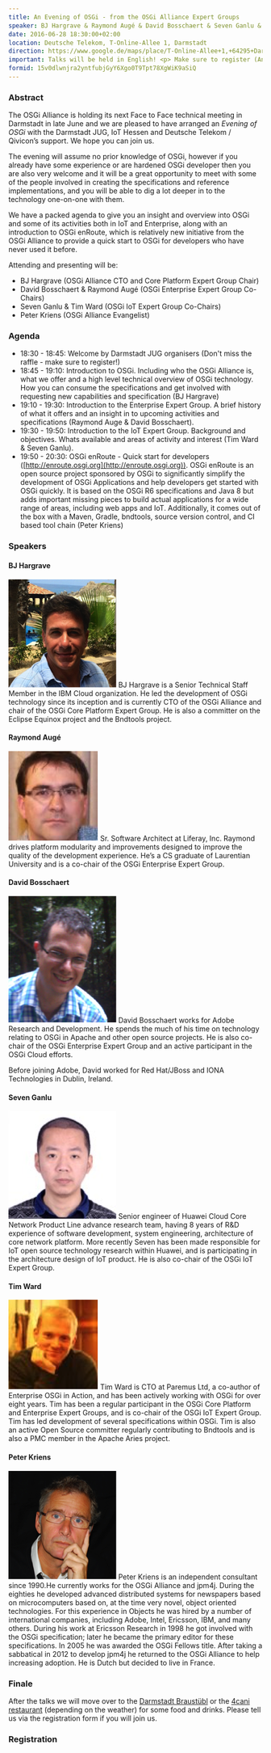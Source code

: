 ```yaml
---
title: An Evening of OSGi - from the OSGi Alliance Expert Groups
speaker: BJ Hargrave & Raymond Augé & David Bosschaert & Seven Ganlu & Tim Ward & Peter Kriens
date: 2016-06-28 18:30:00+02:00
location: Deutsche Telekom, T-Online-Allee 1, Darmstadt
direction: https://www.google.de/maps/place/T-Online-Allee+1,+64295+Darmstadt/@49.86471,8.6232713,17z/data=!3m1!4b1!4m5!3m4!1s0x47bd709dcdebef67:0x5b0032c42cc77a93!8m2!3d49.86471!4d8.62546
important: Talks will be held in English! <p> Make sure to register (Anmeldung) at most 24h in advance!
formid: 15v0dlwnjra2yntfubjGyY6Xgo0T9Tpt78XgWiK9aSiQ
---
```


### Abstract

The OSGi Alliance is holding its next Face to Face technical meeting in Darmstadt in late June and we are pleased to have arranged an _Evening of OSGi_ with the Darmstadt JUG, IoT Hessen and Deutsche Telekom / Qivicon’s support. 
We hope you can join us.

The evening will assume no prior knowledge of OSGi, however if you already have some experience  or are hardened OSGi developer then you are also very welcome and it will be a great opportunity to meet with some of the people involved in creating the specifications and reference implementations, and you will be able to dig a lot deeper in to the technology one-on-one with them.

We have a packed agenda to give you an insight and overview into OSGi and some of its activities both in IoT and Enterprise, along with an introduction to OSGi enRoute, which is relatively new initiative from the OSGi Alliance to 
provide a quick start to OSGi for developers who have never used it before.   

Attending and presenting will be:

* BJ Hargrave (OSGi Alliance CTO and Core Platform Expert Group Chair)
* David Bosschaert & Raymond Augé (OSGi Enterprise Expert Group Co-Chairs)
* Seven Ganlu & Tim Ward (OSGi IoT Expert Group Co-Chairs)
* Peter Kriens (OSGi Alliance Evangelist)

### Agenda

<!--| *Time*        | *Topic* | *Speaker(s)*        |-->
<!--| ------------- | ------- | -------------------:|-->

* 18:30 - 18:45: Welcome by Darmstadt JUG organisers (Don't miss the raffle - make sure to register!)
* 18:45 - 19:10: Introduction to OSGi. Including who the OSGi Alliance is, what we offer and a high level technical overview of OSGi technology. How you can consume the specifications and get involved with requesting new capabilities and specification (BJ Hargrave) 
* 19:10 - 19:30: Introduction to the Enterprise Expert Group. A brief history of what it offers and an insight in to upcoming activities and specifications	(Raymond Auge & David Bosschaert).
* 19:30 - 19:50: Introduction to the IoT Expert Group. Background and objectives. Whats available and areas of activity and interest (Tim Ward & Seven Ganlu).
* 19:50 - 20:30: OSGi enRoute - Quick start for developers ([http://enroute.osgi.org](http://enroute.osgi.org)). OSGi enRoute is an open source project sponsored by OSGi to significantly simplify the development of OSGi Applications and help developers get started with OSGi quickly. It is based on the OSGi R6 specifications and Java 8 but adds important missing pieces to build actual applications for a wide range of areas, including web apps and IoT. Additionally, it comes out of the box with a Maven, Gradle, bndtools, source version control, and CI based tool chain (Peter Kriens) 

### Speakers

#### BJ Hargrave

<img src="/images/speaker/osgi-bj-hargrave.png" class="speakerpic"/>
BJ Hargrave is a Senior Technical Staff Member in the IBM Cloud organization. He led the development of OSGi technology since its inception and is currently CTO of the OSGi Alliance and chair of the OSGi Core Platform Expert Group. He is also a committer on the Eclipse Equinox project and the Bndtools project.
	
#### Raymond Augé

<img src="/images/speaker/osgi-raymond-auge.png" class="speakerpic"/>
Sr. Software Architect at Liferay, Inc. Raymond drives platform modularity and improvements designed to improve the quality of the development experience. He’s a CS graduate of Laurentian University and is a co-chair of the OSGi Enterprise Expert Group.
	
#### David Bosschaert

<img src="/images/speaker/osgi-david-bosschaert.png" class="speakerpic"/>
David Bosschaert works for Adobe Research and Development. He spends the much of his time on technology relating to OSGi in Apache and other open source projects. He is also co-chair of the OSGi Enterprise Expert Group and an active participant in the OSGi Cloud efforts.

Before joining Adobe, David worked for Red Hat/JBoss and IONA Technologies in Dublin, Ireland.
	
#### Seven Ganlu

<img src="/images/speaker/osgi-seven-ganlu.png" class="speakerpic"/>
Senior engineer of Huawei Cloud Core Network Product Line advance research team, having 8 years of R&D experience of software development, system engineering, architecture of core network platform. More recently Seven has been made responsible for IoT open source technology research within Huawei, and is participating in the architecture design of IoT product. He is also co-chair of the OSGi IoT Expert Group.
	
#### Tim Ward

<img src="/images/speaker/osgi-tim-ward.png" class="speakerpic"/>
Tim Ward is CTO at Paremus Ltd, a co-author of Enterprise OSGi in Action, and has been actively working with OSGi for over eight years. Tim has been a regular participant in the OSGi Core Platform and Enterprise Expert Groups, and is co-chair of the OSGi IoT Expert Group. Tim has led development of several specifications within OSGi. Tim is also an active Open Source committer regularly contributing to Bndtools and is also a PMC member in the Apache Aries project.
	
#### Peter Kriens

<img src="/images/speaker/osgi-peter-kriens.png" class="speakerpic"/>
Peter Kriens is an independent consultant since 1990.He currently works for the OSGi Alliance and jpm4j. During the eighties he developed advanced distributed systems for newspapers based on microcomputers based on, at the time very novel, object oriented technologies. For this experience in Objects he was hired by a number of international companies, including Adobe, Intel, Ericsson, IBM, and many others. During his work at Ericsson Research in 1998 he got involved with the OSGi specification; later he became the primary editor for these specifications. In 2005 he was awarded the OSGi Fellows title. After taking a sabbatical in 2012 to develop jpm4j he returned to the OSGi Alliance to help increasing adoption. He is Dutch but decided to live in France.

### Finale

After the talks we will move over to the [Darmstadt Braustübl](http://www.braustuebl.net/) or the [4cani restaurant](http://www.4cani.com/darmstadt/)
(depending on the weather) for some food and drinks. Please tell us via the registration form if you will join us.

### Registration